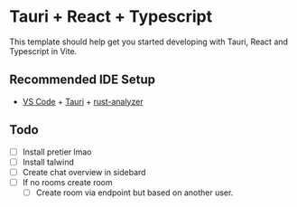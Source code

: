 # Tauri + React + Typescript

This template should help get you started developing with Tauri, React and Typescript in Vite.

## Recommended IDE Setup

- [VS Code](https://code.visualstudio.com/) + [Tauri](https://marketplace.visualstudio.com/items?itemName=tauri-apps.tauri-vscode) + [rust-analyzer](https://marketplace.visualstudio.com/items?itemName=rust-lang.rust-analyzer)



## Todo
- [ ] Install pretier lmao
- [ ] Install talwind
- [ ] Create chat overview in sidebard
- [ ] If no rooms create room
    - [ ] Create room via endpoint but based on another user.